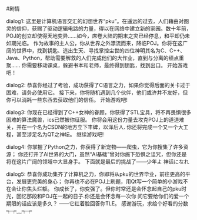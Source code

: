 #剧情

dialog1:
这里是计算机语言交汇的幻想世界“pku”。在遥远的过去，人们藉由对图灵的信仰，获赐了驱动逻辑电路的力量，得以在网络中建立新的家园。数十年前，POJ的创立却使得天地变异……如今，席卷大陆的期末之灾已经停息，和平却仍未如期光临。
作为故事的主人公，你从世界之外漂流而来，降临POJ。你将在这广阔的世界中，找到钥匙、逃出生天、寻找掌控尘世的四位神明其名为C、C++、Java、Python，帮助需要解救的人们完成他们的大作业，直到与分离的绩点重聚……
你需要移动课桌，躲避书本和老师，最终得到钥匙，找到出口。
开始游戏吧！

dialog2:
恭喜你经过了考验，成功获得了C语言之力，如果你觉得后面的关卡过于困难，请务必使用它。
接下来，你将随机遇到几个伙伴，他们或许并不友好，但你可以消耗一些东西去获取他们的信任。
开始游戏吧!

dialog3:
你现在已经得到了C++女神的眷顾，你获得了STL宝具，将不再畏惧很多困难的算法魔兽，ics已然被你征服。
你将会用这份力量去攻克POJ上的道道难关，并在一个名为CSDN的地方立下丰碑，以泽后人.
你还将完成一个又一个大工程，甚至涉足名为QT之神坛。
继续游戏吧!
             
dialog4:
你掌握了Python之力，你获得了新宠物——爬虫，它为你搜集了许多资源；
你还打开了AI世界的大门，虽然“AI基础”曾对你施下恐惧之诅咒，但你还是将在这片广阔的领域中大显身手。
下面就是最后的挑战了——少年よ 神话になれ

dialog5:
恭喜你成功集齐了计算机之力，你即将从pku的世界毕业，前往更高的平台，发展更完美的身心；
你再也不必在POJ上刷题，用Qt写一个简单的小游戏不在会让你焦头烂额。
你成长了，你变强了。但你时常还是会怀念起自己的pku时光，回忆那段和POJ在一起的日子.你还是会怀念每一次你
问它要给你们的爱一个期限的话应该是多久？
——它红着脸回答你TLE。
感谢游玩，求给个好看的分数┭┮﹏┭┮


